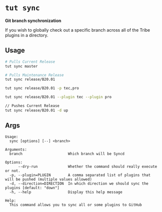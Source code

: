 # `tut sync`

**Git branch synchronization**

If you wish to globally check out a specific branch across all of the Tribe plugins in a directory.

## Usage

```sh
# Pulls Current Release
tut sync master

# Pulls Maintenance Release
tut sync release/B20.01

tut sync release/B20.01 -p tec,pro

tut sync release/B20.01 --plugin tec --plugin pro

// Pushes Current Release
tut sync release/B20.01 -d up
```

## Args

```
Usage:
  sync [options] [--] <branch>

Arguments:
  branch                     Which branch will be Syncd

Options:
      --dry-run              Whether the command should really execute or not.
  -p, --plugin=PLUGIN        A comma separated list of plugins that will be pushed (multiple values allowed)
  -d, --direction=DIRECTION  In which direction we should sync the plugins [default: "down"]
  -h, --help                 Display this help message

Help:
  This command allows you to sync all or some plugins to GitHub
```
